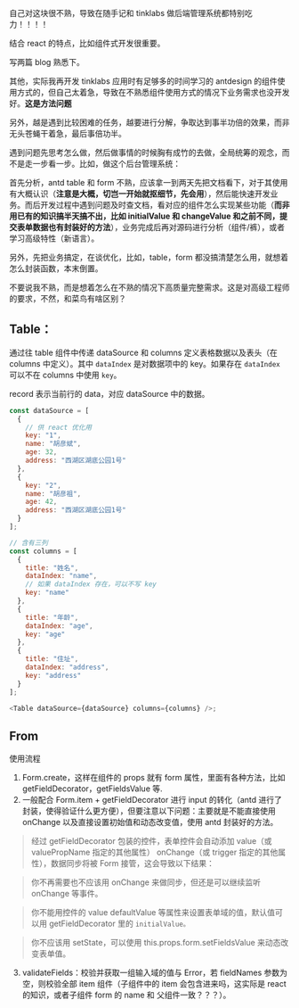 自己对这块很不熟，导致在随手记和 tinklabs 做后端管理系统都特别吃力！！！！

结合 react 的特点，比如组件式开发很重要。

写两篇 blog 熟悉下。

其他，实际我再开发 tinklabs 应用时有足够多的时间学习的 antdesign 的组件使用方式的，但自己太着急，导致在不熟悉组件使用方式的情况下业务需求也没开发好。**这是方法问题**

另外，越是遇到比较困难的任务，越要进行分解，争取达到事半功倍的效果，而非无头苍蝇干着急，最后事倍功半。

遇到问题先思考怎么做，然后做事情的时候胸有成竹的去做，全局统筹的观念，而不是走一步看一步。比如，做这个后台管理系统：

首先分析，antd table 和 form 不熟，应该拿一到两天先把文档看下，对于其使用有大概认识（**注意是大概，切岂一开始就抠细节，先会用**），然后能快速开发业务。而后开发过程中遇到问题及时查文档，看对应的组件怎么实现某些功能（**而非用已有的知识搞半天搞不出，比如 initialValue 和 changeValue 和之前不同，提交表单数据也有封装好的方法**），业务完成后再对源码进行分析（组件/裤），或者学习高级特性（新语言）。

另外，先把业务搞定，在谈优化，比如，table，form 都没搞清楚怎么用，就想着怎么封装函数，本末倒置。


不要说我不熟，而是想着怎么在不熟的情况下高质量完整需求。这是对高级工程师的要求，不然，和菜鸟有啥区别？


## Table：

通过往 table 组件中传递 dataSource 和 columns 定义表格数据以及表头（在 columns 中定义）。其中 `dataIndex` 是对数据项中的 key。如果存在 `dataIndex` 可以不在 columns 中使用 `key`。

record 表示当前行的 data，对应 dataSource 中的数据。

```js
const dataSource = [
  {
    // 供 react 优化用
    key: "1",
    name: "胡彦斌",
    age: 32,
    address: "西湖区湖底公园1号"
  },
  {
    key: "2",
    name: "胡彦祖",
    age: 42,
    address: "西湖区湖底公园1号"
  }
];

// 含有三列
const columns = [
  {
    title: "姓名",
    dataIndex: "name",
    // 如果 dataIndex 存在，可以不写 key
    key: "name"
  },
  {
    title: "年龄",
    dataIndex: "age",
    key: "age"
  },
  {
    title: "住址",
    dataIndex: "address",
    key: "address"
  }
];

<Table dataSource={dataSource} columns={columns} />;
```

## From

使用流程

1. Form.create，这样在组件的 props 就有 form 属性，里面有各种方法，比如 getFieldDecorator，getFieldsValue 等.
2. 一般配合 Form.item + getFieldDecorator 进行 input 的转化（antd 进行了封装，使得验证什么更方便），但要注意以下问题：主要就是不能直接使用 onChange 以及直接设置初始值和动态改变值，使用 antd 封装好的方法。

> 经过 getFieldDecorator 包装的控件，表单控件会自动添加 value（或 valuePropName 指定的其他属性） onChange（或 trigger 指定的其他属性），数据同步将被 Form 接管，这会导致以下结果：

> 你不再需要也不应该用 onChange 来做同步，但还是可以继续监听 onChange 等事件。

> 你不能用控件的 value defaultValue 等属性来设置表单域的值，默认值可以用 getFieldDecorator 里的 `initialValue。`

> 你不应该用 setState，可以使用 this.props.form.setFieldsValue 来动态改变表单值。

3. validateFields：校验并获取一组输入域的值与 Error，若 fieldNames 参数为空，则校验全部 item 组件（子组件中的 item 会包含进来吗，这实际是 react 的知识，或者子组件 form 的 name 和 父组件一致？？？）。
